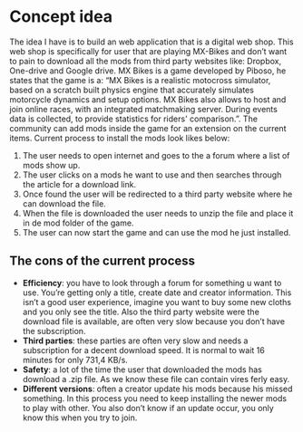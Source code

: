 # Concept idea

The idea I have is to build an web application that is a digital web shop. 
This web shop is specifically for user that are playing MX-Bikes and don’t want to pain to download all the mods from third party websites like: Dropbox, One-drive and Google drive.
MX Bikes is a game developed by Piboso, he states that the game is a: “MX Bikes is a realistic motocross simulator, based on a scratch built physics engine that accurately simulates motorcycle dynamics and setup options. MX Bikes also allows to host and join online races, with an integrated matchmaking server. During events data is collected, to provide statistics for riders' comparison.”.  The community can add mods inside the game for an extension on the current items. Current process to install the mods look likes below:
1)	The user needs to open internet and goes to the a forum where a list of mods show up.
2)	The user clicks on a mods he want to use and then searches through the article for a download link.
3)	Once found the user will be redirected to a third party website where he can download the file.
4)	When the file is downloaded the user needs to unzip the file and place it in de mod folder of the game.
5)	The user can now start the game and can use the mod he just installed.

## The cons of the current process
- **Efficiency**: you have to look through a forum for something u want to use. You’re getting only a title, create date and creator information. This isn’t a good user experience, imagine you want to buy some new cloths and you only see the title. Also the third party website were the download file is available, are often very slow because you don’t have the subscription.
- **Third parties**: these parties are often very slow and needs a subscription for a decent download speed. It is normal to wait 16 minutes for only 731,4 KB/s.
- **Safety**: a lot of the time the user that downloaded the mods has download a .zip file. As we know these file can contain vires ferly easy. 
- **Different versions**: often a creator update his mods because his missed something. In this process you need to keep installing the newer mods to play with other. You also don’t know if an update occur, you only know this when you try to join. 

